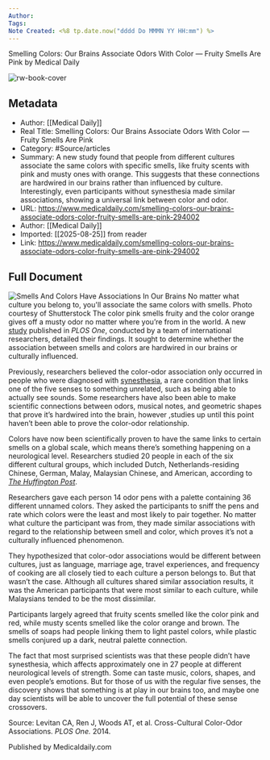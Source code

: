 ```yaml
---
Author: 
Tags:
Note Created: <%8 tp.date.now("dddd Do MMMN YY HH:mm") %>
---
```

Smelling Colors: Our Brains Associate Odors With Color — Fruity Smells Are Pink by Medical Daily

![rw-book-cover](https://d.medicaldaily.com/en/full/294000/smells-colors-have-associations-our-brains.jpg)

## Metadata
- Author: [[Medical Daily]]
- Real Title: Smelling Colors: Our Brains Associate Odors With Color — Fruity Smells Are Pink
- Category: #Source/articles
- Summary: A new study found that people from different cultures associate the same colors with specific smells, like fruity scents with pink and musty ones with orange. This suggests that these connections are hardwired in our brains rather than influenced by culture. Interestingly, even participants without synesthesia made similar associations, showing a universal link between color and odor.
- URL: https://www.medicaldaily.com/smelling-colors-our-brains-associate-odors-color-fruity-smells-are-pink-294002
- Author: [[Medical Daily]]
- Imported: [[2025-08-25]] from reader
- Link: https://www.medicaldaily.com/smelling-colors-our-brains-associate-odors-color-fruity-smells-are-pink-294002

## Full Document
![Smells And Colors Have Associations In Our Brains](https://d.medicaldaily.com/en/full/294000/smells-colors-have-associations-our-brains.jpg?w=500&f=8642febd1d4967f24a384322eb0580c8) No matter what culture you belong to, you'll associate the same colors with smells. Photo courtesy of Shutterstock 
The color pink smells fruity and the color orange gives off a musty odor no matter where you’re from in the world. A new [study](http://www.plosone.org/article/info%3Adoi%2F10.1371%2Fjournal.pone.0101651;jsessionid=1DFFDDDD36F600E7E07DDF9D341D75E6) published in *PLOS One*, conducted by a team of international researchers, detailed their findings. It sought to determine whether the association between smells and colors are hardwired in our brains or culturally influenced.

Previously, researchers believed the color-odor association only occurred in people who were diagnosed with [synesthesia](https://www.medicaldaily.com/what-its-experience-synesthesia-taste-music-and-colors-language-270741), a rare condition that links one of the five senses to something unrelated, such as being able to actually see sounds. Some researchers have also been able to make scientific connections between odors, musical notes, and geometric shapes that prove it’s hardwired into the brain, however ,studies up until this point haven’t been able to prove the color-odor relationship.

Colors have now been scientifically proven to have the same links to certain smells on a global scale, which means there’s something happening on a neurological level. Researchers studied 20 people in each of the six different cultural groups, which included Dutch, Netherlands-residing Chinese, German, Malay, Malaysian Chinese, and American, according to [*The Huffington Post*](http://www.huffingtonpost.com/2014/07/17/which-colors-do-you-smell_n_5578939.html?utm_hp_ref=health-news&ir=Health+News).

Researchers gave each person 14 odor pens with a palette containing 36 different unnamed colors. They asked the participants to sniff the pens and rate which colors were the least and most likely to pair together. No matter what culture the participant was from, they made similar associations with regard to the relationship between smell and color, which proves it’s not a culturally influenced phenomenon.

They hypothesized that color-odor associations would be different between cultures, just as language, marriage age, travel experiences, and frequency of cooking are all closely tied to each culture a person belongs to. But that wasn’t the case. Although all cultures shared similar association results, it was the American participants that were most similar to each culture, while Malaysians tended to be the most dissimilar.

Participants largely agreed that fruity scents smelled like the color pink and red, while musty scents smelled like the color orange and brown. The smells of soaps had people linking them to light pastel colors, while plastic smells conjured up a dark, neutral palette connection.

The fact that most surprised scientists was that these people didn’t have synesthesia, which affects approximately one in 27 people at different neurological levels of strength. Some can taste music, colors, shapes, and even people’s emotions. But for those of us with the regular five senses, the discovery shows that something is at play in our brains too, and maybe one day scientists will be able to uncover the full potential of these sense crossovers.

Source: Levitan CA, Ren J, Woods AT, et al. Cross-Cultural Color-Odor Associations. *PLOS One.* 2014.

Published by Medicaldaily.com
